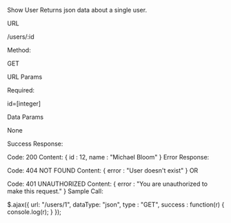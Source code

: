 Show User
Returns json data about a single user.

URL

/users/:id

Method:

GET

URL Params

Required:

id=[integer]

Data Params

None

Success Response:

Code: 200
Content: { id : 12, name : "Michael Bloom" }
Error Response:

Code: 404 NOT FOUND
Content: { error : "User doesn't exist" }
OR

Code: 401 UNAUTHORIZED
Content: { error : "You are unauthorized to make this request." }
Sample Call:

  $.ajax({
    url: "/users/1",
    dataType: "json",
    type : "GET",
    success : function(r) {
      console.log(r);
    }
  });
